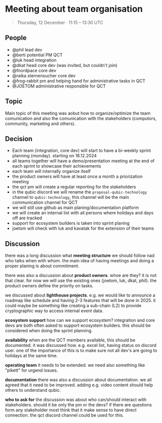 # Meeting about team organisation

> Thursday, 12 December · 11:15 – 13:30 UTC

## People
- @phil lead dev
- @berti potential PM QCT
- @luk head integration
- @dkat head core dev (was invited, but couldn't join)
- @fnordpace core dev
- @raika sternensucher core dev
- @frog-rabbit pm and helping hand for administrative tasks in QCT
- @JOETOM administrative responsible for QCT

## Topic
Main topic of this meeting was aobut how to organize/optimize the team comunication and also the comunication with the stakeholders (computors, community, marketing and others).

## Decision
- Each team (integration, core dev) will start to have a bi-weekly sprint planning (monday). starting on 16.12.2024
- all teams together will have a demo/presentation meeting at the end of each sprint to showcase their achievements
- each team will internally organize itself
- the product owners will have at least once a month a priorization meeting
- the qct pm will create a regular reporting for the stakeholders
- in the qubic discord we will rename the `proposal-qubic-technology` channel to `qubic-technology`, this channel will be the main communication channel for QCT
- we will still use github as main planing/documentation platform
- we will create an internal list with all persons where holidays and days off are tracked
- support for ecosystem builders is taken into sprint planing
- joetom will check with luk and kavatak for the extension of their teams

## Discussion
there was a long discussion what **meeting structure** we should follow nad who talks when with whom. the main idea of having meetings and doing a proper planing is about commitment.

there was also a discussion about **product owners**. whoe are they? it is not that clear. for now we will use the existing ones (joetom, luk, dkat, phil). the product owners define the priority on tasks.

we discussed about **lighthouse projects**. e.g. we would like to announce a roadmap like schedule and having 2-3 features that will be done in 2025. it could maybe be something like creating a sub-chain (L2) to provide cryptographic way to access internal event data.

**ecosystem support** how can we support ecosystem? integration and core devs are both often asked to support ecosystem builders. this should be considered when doing the sprint planning.

**availability** when are the QCT members available, this should be documented. it was discussed how. e.g. excel list, having status on discord user. one of the importance of this is to make sure not all dev's are going to holidays at the same time.

**operating team** it needs to be extended. we need also something like "pikett" for urgend issues.

**documentation** there was also a discussion about documentation. we all agreed that it need to be improved. adding e.g. video content should help others to understand qubic. 

**who to ask for** the discussion was about who can/should interact with stakeholders. should it be only the pm or the devs? if there are questions form any stakeholder most think that it make sense to have direct connection. the qct discord channel could be used for this.


